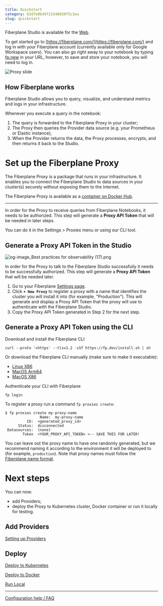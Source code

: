 ```yaml
---
title: Quickstart
category: 63d7e8b49721540020f5c3ea
slug: quickstart
---
```


Fiberplane Studio is available for the [Web](https://fiberplane.com/).

To get started go to [https://fiberplane.com/](https://fiberplane.com/) and log
in with your Fiberplane account (currently available only for Google Workspace
users). You can also go right away to your notebook by typing
[fp.new](https://fp.new/) in your URL, however, to save and store your notebook,
you will need to log in.

![Proxy
slide](https://github.com/fiberplane/docs/blob/readme/proxy_slide.png?raw=true)

## How Fiberplane works

Fiberplane Studio allows you to query, visualize, and understand metrics and
logs in your infrastructure.

Whenever you execute a query in the notebook:

1. The query is forwarded to the Fiberplane Proxy in your cluster;
2. The Proxy then queries the Provider data source (e.g. your Prometheus or
	 Elastic instance);
3. When the Provider returns the data, the Proxy processes, encrypts, and then
	 returns it back to the Studio.

# Set up the Fiberplane Proxy

The Fiberplane Proxy is a package that runs in your infrastructure. It enables
you to connect the Fiberplane Studio to data sources in your cluster(s) securely
without exposing them to the Internet.

The Fiberplane Proxy is available as a [container on Docker
Hub](https://hub.docker.com/r/fiberplane/proxy).

---

In order for the Proxy to receive queries from Fiberplane Notebooks, it needs to
be authorized. This step will generate a **Proxy API Token** that will be needed
in later steps.

You can do it in the Settings > Proxies menu or using our CLI tool.

## Generate a Proxy API Token in the Studio

![og-image_Best practices for observability
(17).png](Quickstart%20cce7b6fa53144989b6835feb900e32dc/og-image_Best_practices_for_observability_(17).png)

In order for the Proxy to talk to the Fiberplane Studio successfully it needs to
be successfully authorized. This step will generate a **Proxy API Token** that
will be needed later.

1. Go to your Fiberplane [Settings page](https://fiberplane.com/settings).
2. Click **`+ New Proxy`** to register a proxy with a name that identifies the
	 cluster you will install it into (for example, "Production"). This will
	 generate and display a Proxy API Token that the proxy will use to
	 authenticate with the Fiberplane Studio.
3. Copy the Proxy API Token generated in Step 2 for the next step.

## Generate a Proxy API Token using the CLI

Download and install the Fiberplane CLI

```shell
curl --proto '=https' --tlsv1.2 -sSf https://fp.dev/install.sh | sh
```

Or download the Fiberplane CLI manually (make sure to make it executable):

- [Linux X86](https://fp.dev/fp/latest/x86_64-unknown-linux-gnu/fp)
- [MacOS Arm64](https://fp.dev/fp/latest/aarch64-apple-darwin/fp)
- [MacOS X86](https://fp.dev/fp/latest/x86_64-apple-darwin/fp)

Authenticate your CLI with Fiberplane

```shell
fp login
```

To register a proxy run a command `fp proxies create`:

```shell
$ fp proxies create my-proxy-name
				Name:  my-proxy-name
          ID:  <generated_proxy_id>
      Status:  disconnected
 Datasources:  (none)
        Token  <YOUR_PROXY_API_TOKEN> <-- SAVE THIS FOR LATER!
```

You can leave out the proxy name to have one randomly generated, but we
recommend naming it according to the environment it will be deployed to (for
example, `production`). Note that proxy names must follow the [Fiberplane name
format](doc:configuration-help-faq#resource-names).

# Next steps

You can now:

- add Providers;
- deploy the Proxy to Kubernetes cluster, Docker container or run it locally for
	testing.

## Add Providers

[Setting up Providers](doc:providers)

## Deploy

[Deploy to Kubernetes](doc:deploy-to-kubernetes)

[Deploy to Docker](doc:depoy-to-docker)

[Run Local](doc:run-local)

---

[Configuration help / FAQ](doc:configuration-help-faq)
